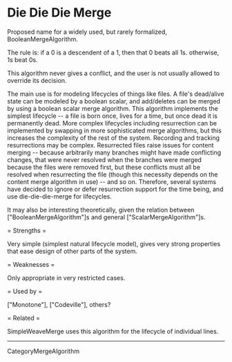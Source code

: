 # Die Die Die Merge

Proposed name for a widely used, but rarely formalized, BooleanMergeAlgorithm.

The rule is: if a 0 is a descendent of a 1, then that 0 beats all 1s.  otherwise, 1s beat 0s.

This algorithm never gives a conflict, and the user is not usually allowed to override its decision.

The main use is for modeling lifecycles of things like files.  A file's dead/alive state can be modeled by a boolean scalar, and add/deletes can be merged by using a boolean scalar merge algorithm.  This algorithm implements the simplest lifecycle -- a file is born once, lives for a time, but once dead it is permanently dead.  More complex lifecycles including resurrection can be implemented by swapping in more sophisticated merge algorithms, but this increases the complexity of the rest of the system.  Recording and tracking resurrections may be complex.  Resurrected files raise issues for content merging -- because arbitrarily many branches might have made conflicting changes, that were never resolved when the branches were merged because the files were removed first, but these conflicts must all be resolved when resurrecting the file (though this necessity depends on the content merge algorithm in use) -- and so on.  Therefore, several systems have decided to ignore or defer resurrection support for the time being, and use die-die-die-merge for lifecycles.

It may also be interesting theoretically, given the relation between ["BooleanMergeAlgorithm"]s and general ["ScalarMergeAlgorithm"]s.

= Strengths =

Very simple (simplest natural lifecycle model), gives very strong properties that ease design of other parts of the system.

= Weaknesses =

Only appropriate in very restricted cases.

= Used by =

["Monotone"], ["Codeville"], others?

= Related =

SimpleWeaveMerge uses this algorithm for the lifecycle of individual lines.

----

CategoryMergeAlgorithm
